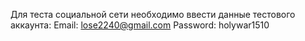 Для теста   социальной  сети необходимо ввести данные тестового аккаунта:
  Email: lose2240@gmail.com
  Password: holywar1510
